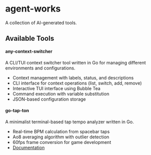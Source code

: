# agent-works

A collection of AI-generated tools.

## Available Tools

#### any-context-switcher
A CLI/TUI context switcher tool written in Go for managing different environments and configurations.
- Context management with labels, status, and descriptions
- CLI interface for context operations (list, switch, add, remove)
- Interactive TUI interface using Bubble Tea
- Command execution with variable substitution
- JSON-based configuration storage

#### go-tap-ton
A minimalist terminal-based tap tempo analyzer written in Go.
- Real-time BPM calculation from spacebar taps
- Ao8 averaging algorithm with outlier detection  
- 60fps frame conversion for game development
- [Documentation](./go-tap-ton/README.md)